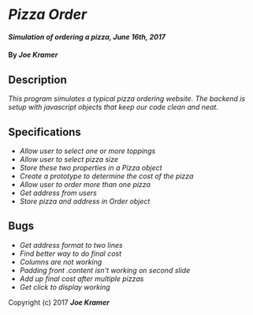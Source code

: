 # _Pizza Order_

#### _Simulation of ordering a pizza, June 16th, 2017_

#### By _**Joe Kramer**_

## Description

_This program simulates a typical pizza ordering website. The backend is setup with javascript objects that keep our code clean and neat._

## Specifications

* _Allow user to select one or more toppings_
* _Allow user to select pizza size_
* _Store these two properties in a Pizza object_
* _Create a prototype to determine the cost of the pizza_
* _Allow user to order more than one pizza_
* _Get address from users_
* _Store pizza and address in Order object_

## Bugs

* _Get address format to two lines_
* _Find better way to do final cost_
* _Columns are not working_
* _Padding front .content isn't working on second slide_
* _Add up final cost after multiple pizzas_
* _Get click to display working_


Copyright (c) 2017 **_Joe Kramer_**
